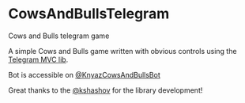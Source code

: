 # CowsAndBullsTelegram
Cows and Bulls telegram game

A simple Cows and Bulls game written with obvious controls using the [Telegram MVC lib](https://github.com/kshashov/spring-boot-starter-telegram).

Bot is accessible on [@KnyazCowsAndBullsBot](https://t.me/KnyazCowsAndBullsBot)

Great thanks to the [@kshashov](https://github.com/kshashov) for the library development!
